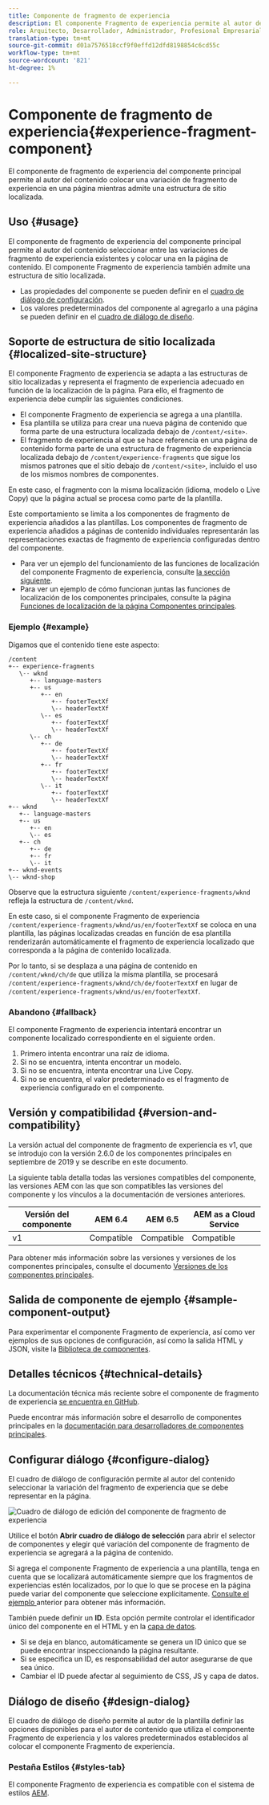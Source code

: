 ```yaml
---
title: Componente de fragmento de experiencia
description: El componente Fragmento de experiencia permite al autor del contenido añadir una variación de fragmento de experiencia a una página.
role: Arquitecto, Desarrollador, Administrador, Profesional Empresarial
translation-type: tm+mt
source-git-commit: d01a7576518ccf9f0effd12dfd8198854c6cd55c
workflow-type: tm+mt
source-wordcount: '821'
ht-degree: 1%

---
```



# Componente de fragmento de experiencia{#experience-fragment-component}

El componente de fragmento de experiencia del componente principal permite al autor del contenido colocar una variación de fragmento de experiencia en una página mientras admite una estructura de sitio localizada.

## Uso {#usage}

El componente de fragmento de experiencia del componente principal permite al autor del contenido seleccionar entre las variaciones de fragmento de experiencia existentes y colocar una en la página de contenido. El componente Fragmento de experiencia también admite una estructura de sitio localizada.

* Las propiedades del componente se pueden definir en el [cuadro de diálogo de configuración](#configure-dialog).
* Los valores predeterminados del componente al agregarlo a una página se pueden definir en el [cuadro de diálogo de diseño](#design-dialog).

## Soporte de estructura de sitio localizada {#localized-site-structure}

El componente Fragmento de experiencia se adapta a las estructuras de sitio localizadas y representa el fragmento de experiencia adecuado en función de la localización de la página. Para ello, el fragmento de experiencia debe cumplir las siguientes condiciones.

* El componente Fragmento de experiencia se agrega a una plantilla.
* Esa plantilla se utiliza para crear una nueva página de contenido que forma parte de una estructura localizada debajo de `/content/<site>`.
* El fragmento de experiencia al que se hace referencia en una página de contenido forma parte de una estructura de fragmento de experiencia localizada debajo de `/content/experience-fragments` que sigue los mismos patrones que el sitio debajo de `/content/<site>`, incluido el uso de los mismos nombres de componentes.

En este caso, el fragmento con la misma localización (idioma, modelo o Live Copy) que la página actual se procesa como parte de la plantilla.

Este comportamiento se limita a los componentes de fragmento de experiencia añadidos a las plantillas. Los componentes de fragmento de experiencia añadidos a páginas de contenido individuales representarán las representaciones exactas de fragmento de experiencia configuradas dentro del componente.

* Para ver un ejemplo del funcionamiento de las funciones de localización del componente Fragmento de experiencia, consulte [la sección siguiente](#example).
* Para ver un ejemplo de cómo funcionan juntas las funciones de localización de los componentes principales, consulte la página [Funciones de localización de la página Componentes principales](/help/get-started/localization.md).

### Ejemplo {#example}

Digamos que el contenido tiene este aspecto:

```
/content
+-- experience-fragments
   \-- wknd
      +-- language-masters
      +-- us
         +-- en
            +-- footerTextXf
            \-- headerTextXf
         \-- es
            +-- footerTextXf
            \-- headerTextXf
      \-- ch
         +-- de
            +-- footerTextXf
            \-- headerTextXf
         +-- fr
            +-- footerTextXf
            \-- headerTextXf
         \-- it
            +-- footerTextXf
            \-- headerTextXf
+-- wknd
   +-- language-masters
   +-- us
      +-- en
      \-- es
   +-- ch
      +-- de
      +-- fr
      \-- it
+-- wknd-events
\-- wknd-shop
```

Observe que la estructura siguiente `/content/experience-fragments/wknd` refleja la estructura de `/content/wknd`.

En este caso, si el componente Fragmento de experiencia `/content/experience-fragments/wknd/us/en/footerTextXf` se coloca en una plantilla, las páginas localizadas creadas en función de esa plantilla renderizarán automáticamente el fragmento de experiencia localizado que corresponda a la página de contenido localizada.

Por lo tanto, si se desplaza a una página de contenido en `/content/wknd/ch/de` que utiliza la misma plantilla, se procesará `/content/experience-fragments/wknd/ch/de/footerTextXf` en lugar de `/content/experience-fragments/wknd/us/en/footerTextXf`.

### Abandono {#fallback}

El componente Fragmento de experiencia intentará encontrar un componente localizado correspondiente en el siguiente orden.

1. Primero intenta encontrar una raíz de idioma.
1. Si no se encuentra, intenta encontrar un modelo.
1. Si no se encuentra, intenta encontrar una Live Copy.
1. Si no se encuentra, el valor predeterminado es el fragmento de experiencia configurado en el componente.

## Versión y compatibilidad {#version-and-compatibility}

La versión actual del componente de fragmento de experiencia es v1, que se introdujo con la versión 2.6.0 de los componentes principales en septiembre de 2019 y se describe en este documento.

La siguiente tabla detalla todas las versiones compatibles del componente, las versiones AEM con las que son compatibles las versiones del componente y los vínculos a la documentación de versiones anteriores.

| Versión del componente | AEM 6.4 | AEM 6.5 | AEM as a Cloud Service |
|--- |--- |---|---|
| v1 | Compatible | Compatible | Compatible |

Para obtener más información sobre las versiones y versiones de los componentes principales, consulte el documento [Versiones de los componentes principales](/help/versions.md).

## Salida de componente de ejemplo {#sample-component-output}

Para experimentar el componente Fragmento de experiencia, así como ver ejemplos de sus opciones de configuración, así como la salida HTML y JSON, visite la [Biblioteca de componentes](https://adobe.com/go/aem_cmp_library_xf).

## Detalles técnicos {#technical-details}

La documentación técnica más reciente sobre el componente de fragmento de experiencia [se encuentra en GitHub](https://adobe.com/go/aem_cmp_tech_xf_v1).

Puede encontrar más información sobre el desarrollo de componentes principales en la [documentación para desarrolladores de componentes principales](/help/developing/overview.md).

## Configurar diálogo {#configure-dialog}

El cuadro de diálogo de configuración permite al autor del contenido seleccionar la variación del fragmento de experiencia que se debe representar en la página.

![Cuadro de diálogo de edición del componente de fragmento de experiencia](/help/assets/experience-fragment-edit.png)

Utilice el botón **Abrir cuadro de diálogo de selección** para abrir el selector de componentes y elegir qué variación del componente de fragmento de experiencia se agregará a la página de contenido.

Si agrega el componente Fragmento de experiencia a una plantilla, tenga en cuenta que se localizará automáticamente siempre que los fragmentos de experiencias estén localizados, por lo que lo que se procese en la página puede variar del componente que seleccione explícitamente. [Consulte el ejemplo ](#example) anterior para obtener más información.

También puede definir un **ID**. Esta opción permite controlar el identificador único del componente en el HTML y en la [capa de datos](/help/developing/data-layer/overview.md).

* Si se deja en blanco, automáticamente se genera un ID único que se puede encontrar inspeccionando la página resultante.
* Si se especifica un ID, es responsabilidad del autor asegurarse de que sea único.
* Cambiar el ID puede afectar al seguimiento de CSS, JS y capa de datos.

## Diálogo de diseño {#design-dialog}

El cuadro de diálogo de diseño permite al autor de la plantilla definir las opciones disponibles para el autor de contenido que utiliza el componente Fragmento de experiencia y los valores predeterminados establecidos al colocar el componente Fragmento de experiencia.

### Pestaña Estilos {#styles-tab}

El componente Fragmento de experiencia es compatible con el sistema de estilos [AEM](/help/get-started/authoring.md#component-styling).
